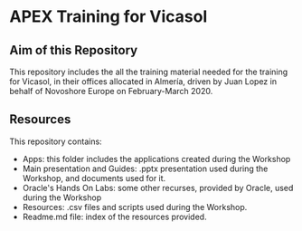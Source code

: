 # APEX Training for Vicasol

## Aim of this Repository
This repository includes the all the training material needed for the training for Vicasol, in their offices allocated in Almería, driven by Juan Lopez in behalf of Novoshore Europe on February-March 2020.

## Resources
This repository contains:
* Apps: this folder includes the applications created during the Workshop
* Main presentation and Guides: .pptx presentation used during the Workshop, and documents used for it.
* Oracle's Hands On Labs: some other recurses, provided by Oracle, used during the Workshop
* Resources: .csv files and scripts used during the Workshop.
* Readme.md file: index of the resources provided.